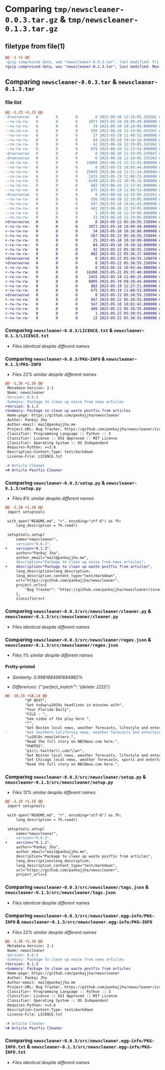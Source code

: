 # Comparing `tmp/newscleaner-0.0.3.tar.gz` & `tmp/newscleaner-0.1.3.tar.gz`

## filetype from file(1)

```diff
@@ -1 +1 @@
-gzip compressed data, was "newscleaner-0.0.3.tar", last modified: Fri Jun 16 12:19:05 2023, max compression
+gzip compressed data, was "newscleaner-0.1.3.tar", last modified: Mon May 22 05:38:55 2023, max compression
```

## Comparing `newscleaner-0.0.3.tar` & `newscleaner-0.1.3.tar`

### file list

```diff
@@ -1,23 +1,22 @@
-drwxrwxrwx   0        0        0        0 2023-06-16 12:19:05.343261 newscleaner-0.0.3/
--rw-rw-rw-   0        0        0     1073 2023-05-10 10:09:49.000000 newscleaner-0.0.3/LICENCE.txt
--rw-rw-rw-   0        0        0       34 2023-05-10 10:10:08.000000 newscleaner-0.0.3/MANIFEST.in
--rw-rw-rw-   0        0        0      556 2023-06-16 12:19:05.343261 newscleaner-0.0.3/PKG-INFO
--rw-rw-rw-   0        0        0       17 2023-05-29 11:40:52.000000 newscleaner-0.0.3/README.md
--rw-rw-rw-   0        0        0       84 2023-05-10 10:10:18.000000 newscleaner-0.0.3/pyproject.toml
--rw-rw-rw-   0        0        0       42 2023-06-16 12:19:05.343261 newscleaner-0.0.3/setup.cfg
--rw-rw-rw-   0        0        0      879 2023-06-16 12:13:54.000000 newscleaner-0.0.3/setup.py
-drwxrwxrwx   0        0        0        0 2023-06-16 12:19:05.239947 newscleaner-0.0.3/src/
-drwxrwxrwx   0        0        0        0 2023-06-16 12:19:05.335263 newscleaner-0.0.3/src/newscleaner/
--rw-rw-rw-   0        0        0    24004 2023-06-15 12:13:03.000000 newscleaner-0.0.3/src/newscleaner/Beautifulsoup.py
--rw-rw-rw-   0        0        0        0 2023-05-15 10:03:44.000000 newscleaner-0.0.3/src/newscleaner/__init__.py
--rw-rw-rw-   0        0        0    25049 2023-06-16 12:11:14.000000 newscleaner-0.0.3/src/newscleaner/clean.py
--rw-rw-rw-   0        0        0     2415 2023-05-19 11:00:25.000000 newscleaner-0.0.3/src/newscleaner/cleaner.py
--rw-rw-rw-   0        0        0     8199 2023-05-22 10:30:16.000000 newscleaner-0.0.3/src/newscleaner/regex.json
--rw-rw-rw-   0        0        0      882 2023-06-16 12:13:42.000000 newscleaner-0.0.3/src/newscleaner/setup.py
--rw-rw-rw-   0        0        0      675 2023-05-19 11:00:53.000000 newscleaner-0.0.3/src/newscleaner/tags.json
-drwxrwxrwx   0        0        0        0 2023-06-16 12:19:05.343261 newscleaner-0.0.3/src/newscleaner.egg-info/
--rw-rw-rw-   0        0        0      556 2023-06-16 12:19:05.000000 newscleaner-0.0.3/src/newscleaner.egg-info/PKG-INFO
--rw-rw-rw-   0        0        0      547 2023-05-10 10:01:43.000000 newscleaner-0.0.3/src/newscleaner.egg-info/PKG-INFO.txt
--rw-rw-rw-   0        0        0      442 2023-06-16 12:19:05.000000 newscleaner-0.0.3/src/newscleaner.egg-info/SOURCES.txt
--rw-rw-rw-   0        0        0        1 2023-06-16 12:19:05.000000 newscleaner-0.0.3/src/newscleaner.egg-info/dependency_links.txt
--rw-rw-rw-   0        0        0       12 2023-06-16 12:19:05.000000 newscleaner-0.0.3/src/newscleaner.egg-info/top_level.txt
+drwxrwxrwx   0        0        0        0 2023-05-22 05:38:55.258994 newscleaner-0.1.3/
+-rw-rw-rw-   0        0        0     1073 2023-05-10 10:09:49.000000 newscleaner-0.1.3/LICENCE.txt
+-rw-rw-rw-   0        0        0       34 2023-05-10 10:10:08.000000 newscleaner-0.1.3/MANIFEST.in
+-rw-rw-rw-   0        0        0      567 2023-05-22 05:38:55.258994 newscleaner-0.1.3/PKG-INFO
+-rw-rw-rw-   0        0        0       25 2023-05-10 10:10:09.000000 newscleaner-0.1.3/README.md
+-rw-rw-rw-   0        0        0       84 2023-05-10 10:10:18.000000 newscleaner-0.1.3/pyproject.toml
+-rw-rw-rw-   0        0        0       42 2023-05-22 05:38:55.258994 newscleaner-0.1.3/setup.cfg
+-rw-rw-rw-   0        0        0      882 2023-05-22 05:36:37.000000 newscleaner-0.1.3/setup.py
+drwxrwxrwx   0        0        0        0 2023-05-22 05:38:55.149659 newscleaner-0.1.3/src/
+drwxrwxrwx   0        0        0        0 2023-05-22 05:38:55.258994 newscleaner-0.1.3/src/newscleaner/
+-rw-rw-rw-   0        0        0        0 2023-05-15 10:03:44.000000 newscleaner-0.1.3/src/newscleaner/__init__.py
+-rw-rw-rw-   0        0        0    16260 2023-05-22 05:35:40.000000 newscleaner-0.1.3/src/newscleaner/clean.py
+-rw-rw-rw-   0        0        0     2415 2023-05-19 11:00:25.000000 newscleaner-0.1.3/src/newscleaner/cleaner.py
+-rw-rw-rw-   0        0        0     8095 2023-05-19 09:38:44.000000 newscleaner-0.1.3/src/newscleaner/regex.json
+-rw-rw-rw-   0        0        0      882 2023-05-19 12:27:21.000000 newscleaner-0.1.3/src/newscleaner/setup.py
+-rw-rw-rw-   0        0        0      675 2023-05-19 11:00:53.000000 newscleaner-0.1.3/src/newscleaner/tags.json
+drwxrwxrwx   0        0        0        0 2023-05-22 05:38:55.258994 newscleaner-0.1.3/src/newscleaner.egg-info/
+-rw-rw-rw-   0        0        0      567 2023-05-22 05:38:55.000000 newscleaner-0.1.3/src/newscleaner.egg-info/PKG-INFO
+-rw-rw-rw-   0        0        0      547 2023-05-10 10:01:43.000000 newscleaner-0.1.3/src/newscleaner.egg-info/PKG-INFO.txt
+-rw-rw-rw-   0        0        0      409 2023-05-22 05:38:55.000000 newscleaner-0.1.3/src/newscleaner.egg-info/SOURCES.txt
+-rw-rw-rw-   0        0        0        1 2023-05-22 05:38:55.000000 newscleaner-0.1.3/src/newscleaner.egg-info/dependency_links.txt
+-rw-rw-rw-   0        0        0       12 2023-05-22 05:38:55.000000 newscleaner-0.1.3/src/newscleaner.egg-info/top_level.txt
```

### Comparing `newscleaner-0.0.3/LICENCE.txt` & `newscleaner-0.1.3/LICENCE.txt`

 * *Files identical despite different names*

### Comparing `newscleaner-0.0.3/PKG-INFO` & `newscleaner-0.1.3/PKG-INFO`

 * *Files 22% similar despite different names*

```diff
@@ -1,16 +1,16 @@
 Metadata-Version: 2.1
 Name: newscleaner
-Version: 0.0.3
-Summary: Package to clean up noise from news articles
+Version: 0.1.3
+Summary: Package to clean up waste postfix from articles
 Home-page: https://github.com/pankajjha/newscleaner
 Author: Pankaj Jha
 Author-email: mail@pankajjha.me
 Project-URL: Bug Tracker, https://github.com/pankajjha/newscleaner/issues
 Classifier: Programming Language :: Python :: 3
 Classifier: License :: OSI Approved :: MIT License
 Classifier: Operating System :: OS Independent
 Requires-Python: >=3.6
 Description-Content-Type: text/markdown
 License-File: LICENCE.txt
 
-# Article Cleaner
+# Article Postfix Cleaner
```

### Comparing `newscleaner-0.0.3/setup.py` & `newscleaner-0.1.3/setup.py`

 * *Files 8% similar despite different names*

```diff
@@ -1,18 +1,18 @@
 import setuptools
 
 with open("README.md", "r", encoding="utf-8") as fh:
     long_description = fh.read()
 
 setuptools.setup(
     name="newscleaner",
-    version="0.0.3",
+    version="0.1.3",
     author="Pankaj Jha",
     author_email="mail@pankajjha.me",
-    description="Package to clean up noise from news articles",
+    description="Package to clean up waste postfix from articles",
     long_description=long_description,
     long_description_content_type="text/markdown",
     url="https://github.com/pankajjha/newscleaner",
     project_urls={
         "Bug Tracker": "https://github.com/pankajjha/newscleaner/issues",
     },
     classifiers=[
```

### Comparing `newscleaner-0.0.3/src/newscleaner/cleaner.py` & `newscleaner-0.1.3/src/newscleaner/cleaner.py`

 * *Files identical despite different names*

### Comparing `newscleaner-0.0.3/src/newscleaner/regex.json` & `newscleaner-0.1.3/src/newscleaner/regex.json`

 * *Files 1% similar despite different names*

#### Pretty-printed

 * *Similarity: 0.9981684981684982%*

 * *Differences: {"'perfect_match'": '{delete: [22]}'}*

```diff
@@ -18,15 +18,14 @@
         "UP NEXT",
         "Get today\u2019s headlines in minutes with",
         "Your Florida Daily",
         "FILE - ",
         "See video of the play here ",
         "*",
         "Get Boston local news, weather forecasts, lifestyle and entertainment stories to your inbox.",
-        "Get Southern California news, weather forecasts and entertainment stories to your inbox. . ",
         "\u2019s newsletters.",
         "Read the full story on NBCNews.com here.",
         "PHOTOS",
         "pic\\.twitter\\.com/\\w+",
         "Get Boston local news, weather forecasts, lifestyle and entertainment stories to your inbox. \u2019s newsletters.",
         "Get Chicago local news, weather forecasts, sports and entertainment stories to your inbox.",
         "Read the full story on NBCNews.com here.",
```

### Comparing `newscleaner-0.0.3/src/newscleaner/setup.py` & `newscleaner-0.1.3/src/newscleaner/setup.py`

 * *Files 12% similar despite different names*

```diff
@@ -1,15 +1,15 @@
 import setuptools
 
 with open("README.md", "r", encoding="utf-8") as fh:
     long_description = fh.read()
 
 setuptools.setup(
     name="newscleaner",
-    version="0.0.3",
+    version="0.1.2",
     author="Pankaj Jha",
     author_email="mail@pankajjha.me",
     description="Package to clean up waste postfix from articles",
     long_description=long_description,
     long_description_content_type="text/markdown",
     url="https://github.com/pankajjha/newscleaner",
     project_urls={
```

### Comparing `newscleaner-0.0.3/src/newscleaner/tags.json` & `newscleaner-0.1.3/src/newscleaner/tags.json`

 * *Files identical despite different names*

### Comparing `newscleaner-0.0.3/src/newscleaner.egg-info/PKG-INFO` & `newscleaner-0.1.3/src/newscleaner.egg-info/PKG-INFO`

 * *Files 22% similar despite different names*

```diff
@@ -1,16 +1,16 @@
 Metadata-Version: 2.1
 Name: newscleaner
-Version: 0.0.3
-Summary: Package to clean up noise from news articles
+Version: 0.1.3
+Summary: Package to clean up waste postfix from articles
 Home-page: https://github.com/pankajjha/newscleaner
 Author: Pankaj Jha
 Author-email: mail@pankajjha.me
 Project-URL: Bug Tracker, https://github.com/pankajjha/newscleaner/issues
 Classifier: Programming Language :: Python :: 3
 Classifier: License :: OSI Approved :: MIT License
 Classifier: Operating System :: OS Independent
 Requires-Python: >=3.6
 Description-Content-Type: text/markdown
 License-File: LICENCE.txt
 
-# Article Cleaner
+# Article Postfix Cleaner
```

### Comparing `newscleaner-0.0.3/src/newscleaner.egg-info/PKG-INFO.txt` & `newscleaner-0.1.3/src/newscleaner.egg-info/PKG-INFO.txt`

 * *Files identical despite different names*

